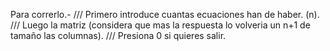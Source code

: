 Para correrlo.-
///
Primero introduce cuantas ecuaciones han de haber. (n).
///
Luego la matriz (considera que mas la respuesta lo volveria un n+1 de tamaño las columnas). 
///
Presiona 0 si quieres salir.